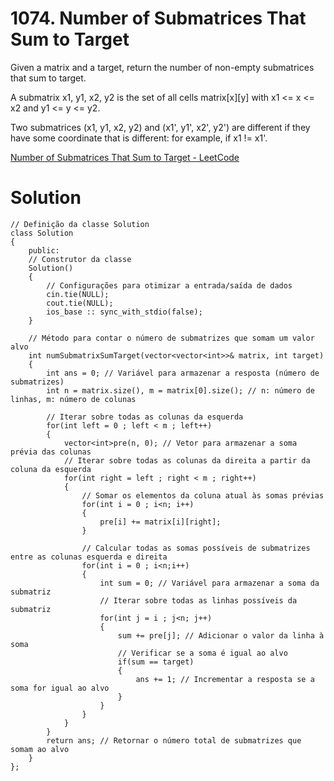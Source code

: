 # 1074. Number of Submatrices That Sum to Target

Given a matrix and a target, return the number of non-empty submatrices that sum to target.

A submatrix x1, y1, x2, y2 is the set of all cells matrix[x][y] with x1 <= x <= x2 and y1 <= y <= y2.

Two submatrices (x1, y1, x2, y2) and (x1', y1', x2', y2') are different if they have some coordinate that is different: for example, if x1 != x1'.

[Number of Submatrices That Sum to Target - LeetCode](https://leetcode.com/problems/number-of-submatrices-that-sum-to-target/description/?envType=daily-question&envId=2024-01-28)

# Solution

```
// Definição da classe Solution
class Solution
{
    public:
    // Construtor da classe
    Solution()
    {
        // Configurações para otimizar a entrada/saída de dados
        cin.tie(NULL);
        cout.tie(NULL);
        ios_base :: sync_with_stdio(false);
    }

    // Método para contar o número de submatrizes que somam um valor alvo
    int numSubmatrixSumTarget(vector<vector<int>>& matrix, int target)
    {
        int ans = 0; // Variável para armazenar a resposta (número de submatrizes)
        int n = matrix.size(), m = matrix[0].size(); // n: número de linhas, m: número de colunas

        // Iterar sobre todas as colunas da esquerda
        for(int left = 0 ; left < m ; left++)
        {
            vector<int>pre(n, 0); // Vetor para armazenar a soma prévia das colunas
            // Iterar sobre todas as colunas da direita a partir da coluna da esquerda
            for(int right = left ; right < m ; right++)
            {
                // Somar os elementos da coluna atual às somas prévias
                for(int i = 0 ; i<n; i++)
                {
                    pre[i] += matrix[i][right];
                }

                // Calcular todas as somas possíveis de submatrizes entre as colunas esquerda e direita
                for(int i = 0 ; i<n;i++)
                {
                    int sum = 0; // Variável para armazenar a soma da submatriz
                    // Iterar sobre todas as linhas possíveis da submatriz
                    for(int j = i ; j<n; j++)
                    {
                        sum += pre[j]; // Adicionar o valor da linha à soma
                        // Verificar se a soma é igual ao alvo
                        if(sum == target)
                        {
                            ans += 1; // Incrementar a resposta se a soma for igual ao alvo
                        }
                    }
                }
            }
        }
        return ans; // Retornar o número total de submatrizes que somam ao alvo
    }
};

```